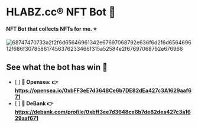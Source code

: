 # HLABZ.cc® NFT Bot 🎨
<strong>NFT Bot that collects NFTs for me. ⭐️</strong>

![68747470733a2f2f6d65646961342e67697068792e636f6d2f6d656469612f686f307858617456376233466f315a52584e2f67697068792e676966](https://user-images.githubusercontent.com/113842155/196613640-114a8d27-fa43-4a54-9257-5429dd9c98e4.gif)

## See what the bot has win 🤖

- [ ] <strong>🌊 Opensea: 👉 https://opensea.io/0xbFF3eE7d3648Ce6b7DE82dEa427c3A1629aaf671</strong>
- [ ] <strong>🏦 DeBank 👉 https://debank.com/profile/0xbff3ee7d3648ce6b7de82dea427c3a1629aaf671</strong>
 
 
 
 
 
 
